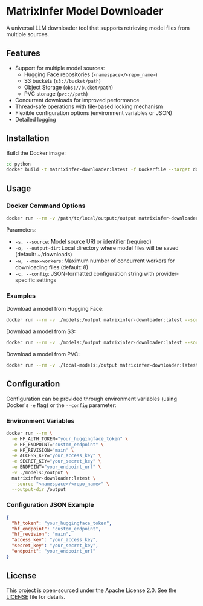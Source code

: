 # MatrixInfer Model Downloader

A universal LLM downloader tool that supports retrieving model files from multiple sources.

## Features

- Support for multiple model sources:
  - Hugging Face repositories (`<namespace>/<repo_name>`)
  - S3 buckets (`s3://bucket/path`)
  - Object Storage (`obs://bucket/path`)
  - PVC storage (`pvc://path`)
- Concurrent downloads for improved performance
- Thread-safe operations with file-based locking mechanism
- Flexible configuration options (environment variables or JSON)
- Detailed logging

## Installation

Build the Docker image:

```bash
cd python
docker build -t matrixinfer-downloader:latest -f Dockerfile --target downloader .
```

## Usage

### Docker Command Options

```bash
docker run --rm -v /path/to/local/output:/output matrixinfer-downloader:latest --source [MODEL_SOURCE] --output-dir /output
```

Parameters:

- `-s, --source`: Model source URI or identifier (required)
- `-o, --output-dir`: Local directory where model files will be saved (default: ~/downloads)
- `-w, --max-workers`: Maximum number of concurrent workers for downloading files (default: 8)
- `-c, --config`: JSON-formatted configuration string with provider-specific settings

### Examples

Download a model from Hugging Face:
```bash
docker run --rm -v ./models:/output matrixinfer-downloader:latest --source "microsoft/phi-2" --output-dir /output
```

Download a model from S3:
```bash
docker run --rm -v ./models:/output matrixinfer-downloader:latest --source "s3://my-bucket/models/llama3" --output-dir /output --config '{"access_key":"YOUR_KEY", "secret_key":"YOUR_SECRET"}'
```

Download a model from PVC:
```bash
docker run --rm -v ./local-models:/output matrixinfer-downloader:latest --source "pvc://models" --output-dir /output
```

## Configuration

Configuration can be provided through environment variables (using Docker's `-e` flag) or the `--config` parameter:

### Environment Variables

```bash
docker run --rm \
  -e HF_AUTH_TOKEN="your_huggingface_token" \
  -e HF_ENDPOINT="custom_endpoint" \
  -e HF_REVISION="main" \
  -e ACCESS_KEY="your_access_key" \
  -e SECRET_KEY="your_secret_key" \
  -e ENDPOINT="your_endpoint_url" \
  -v ./models:/output \
  matrixinfer-downloader:latest \
  --source "<namespace>/<repo_name>" \
  --output-dir /output
```

### Configuration JSON Example

```json
{
  "hf_token": "your_huggingface_token",
  "hf_endpoint": "custom_endpoint",
  "hf_revision": "main",
  "access_key": "your_access_key",
  "secret_key": "your_secret_key",
  "endpoint": "your_endpoint_url"
}
```

## License

This project is open-sourced under the Apache License 2.0. See the [LICENSE](LICENSE) file for details.
